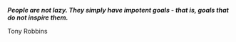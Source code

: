 _**People are not lazy. They simply have impotent goals - that is, goals that do not inspire them.**_

Tony Robbins